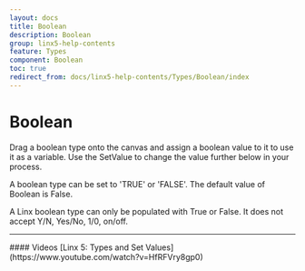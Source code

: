 ```yaml
---
layout: docs
title: Boolean
description: Boolean
group: linx5-help-contents
feature: Types
component: Boolean
toc: true
redirect_from: docs/linx5-help-contents/Types/Boolean/index
---
```

Boolean
=======

Drag a boolean type onto the canvas and assign a boolean value to it to use it as a variable. Use the SetValue to change the value further below in your process.

A boolean type can be set to 'TRUE' or 'FALSE'. The default value of Boolean is False.

A Linx boolean type can only be populated with True or False. It does not accept Y/N, Yes/No, 1/0, on/off.

<hr>
#### Videos
[Linx 5: Types and Set Values](https://www.youtube.com/watch?v=HfRFVry8gp0)
